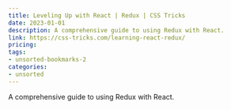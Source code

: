 ```yaml
---
title: Leveling Up with React | Redux | CSS Tricks
date: 2023-01-01
description: A comprehensive guide to using Redux with React.
link: https://css-tricks.com/learning-react-redux/
pricing: 
tags: 
- unsorted-bookmarks-2 
categories: 
- unsorted 
---
```


A comprehensive guide to using Redux with React.